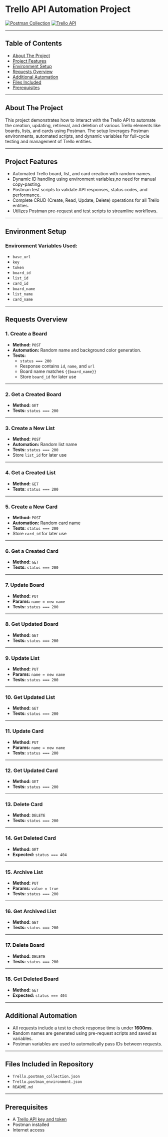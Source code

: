 # Trello API Automation Project

[![Postman Collection](https://img.shields.io/badge/Postman-Collection-orange?logo=postman)](https://www.postman.com/)
[![Trello API](https://img.shields.io/badge/API-Trello-blue?logo=trello)](https://developer.atlassian.com/cloud/trello/rest/)

---

## Table of Contents

- [About The Project](#-about-the-project)
- [Project Features](#-project-features)
- [Environment Setup](#-environment-setup)
- [Requests Overview](#-requests-overview)
- [Additional Automation](#-additional-automation)
- [Files Included](#-files-included-in-repository)
- [Prerequisites](#-prerequisites)

---
## About The Project

This project demonstrates how to interact with the Trello API to automate the creation, updating, retrieval, and deletion of various Trello elements like boards, lists, and cards using Postman. The setup leverages Postman environments, automated scripts, and dynamic variables for full-cycle testing and management of Trello entities.

---

## Project Features

- Automated Trello board, list, and card creation with random names.
- Dynamic ID handling using environment variables,no need for manual copy-pasting.
- Postman test scripts to validate API responses, status codes, and performance.
- Complete CRUD (Create, Read, Update, Delete) operations for all Trello entities.
- Utilizes Postman pre-request and test scripts to streamline workflows.

---

## Environment Setup

### Environment Variables Used:
- `base_url`
- `key`
- `token`
- `board_id`
- `list_id`
- `card_id`
- `board_name`
- `list_name`
- `card_name`

---

## Requests Overview

### 1. **Create a Board**
- **Method:** `POST`
- **Automation:** Random name and background color generation.
- **Tests:**
  - `status === 200`
  - Response contains `id`, `name`, and `url`
  - Board name matches `{{board_name}}`
  - Store `board_id` for later use

---

### 2. **Get a Created Board**
- **Method:** `GET`
- **Tests:** `status === 200`

---

### 3. **Create a New List**
- **Method:** `POST`
- **Automation:** Random list name
- **Tests:** `status === 200`
- Store `list_id` for later use

---

### 4. **Get a Created List**
- **Method:** `GET`
- **Tests:** `status === 200`

---

### 5. **Create a New Card**
- **Method:** `POST`
- **Automation:** Random card name
- **Tests:** `status === 200`
- Store `card_id` for later use

---

### 6. **Get a Created Card**
- **Method:** `GET`
- **Tests:** `status === 200`

---

### 7. **Update Board**
- **Method:** `PUT`
- **Params:** `name = new name`
- **Tests:** `status === 200`

---

### 8. **Get Updated Board**
- **Method:** `GET`
- **Tests:** `status === 200`

---

### 9. **Update List**
- **Method:** `PUT`
- **Params:** `name = new name`
- **Tests:** `status === 200`

---

### 10. **Get Updated List**
- **Method:** `GET`
- **Tests:** `status === 200`

---

### 11. **Update Card**
- **Method:** `PUT`
- **Params:** `name = new name`
- **Tests:** `status === 200`

---

### 12. **Get Updated Card**
- **Method:** `GET`
- **Tests:** `status === 200`

---

### 13. **Delete Card**
- **Method:** `DELETE`
- **Tests:** `status === 200`

---

### 14. **Get Deleted Card**
- **Method:** `GET`
- **Expected:** `status === 404`

---

### 15. **Archive List**
- **Method:** `PUT`
- **Params:** `value = true`
- **Tests:** `status === 200`

---

### 16. **Get Archived List**
- **Method:** `GET`
- **Tests:** `status === 200`

---

### 17. **Delete Board**
- **Method:** `DELETE`
- **Tests:** `status === 200`

---

### 18. **Get Deleted Board**
- **Method:** `GET`
- **Expected:** `status === 404`

---

## Additional Automation

- All requests include a test to check response time is under **1600ms**.
- Random names are generated using pre-request scripts and saved as variables.
- Postman variables are used to automatically pass IDs between requests.

---

## Files Included in Repository

- `Trello.postman_collection.json`
- `Trello.postman_environment.json`
- `README.md`

---

## Prerequisites

- A [Trello API key and token](https://trello.com/app-key)
- Postman installed
- Internet access
